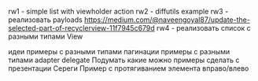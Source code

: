 rw1 - simple list with viewholder action
rw2 - diffutils example
rw3 - реализовать payloads https://medium.com/@naveengoyal87/update-the-selected-part-of-recyclerview-11f7945c679d
rw4 - реализовать список с разными типами View


идеи
примеры с разными типами пагинации
примеры с разными типами adapter delegate
Подумать какие можно примеры сделать с презентации Сереги
Пример с протягиванием элемента вправо/влево